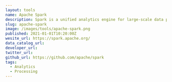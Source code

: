 ```yaml
---
layout: tools
name: Apache Spark
description: Spark is a unified analytics engine for large-scale data processing. It provides high-level APIs in Scala, Java, Python, and R, and an optimized engine that supports general computation graphs for data analysis. It also supports a rich set of higher-level tools including Spark SQL for SQL and DataFrames, MLlib for machine learning, GraphX for graph processing, and Structured Streaming for stream processing.
slug: apache-spark
image: /images/tools/apache-spark.png
published: 2021-01-01T10:20:00Z
wesite_url: https://spark.apache.org/
data_catalog_url:
developer_url:
twitter_url:
github_url: https://github.com/apache/spark
tags:
  - Analytics
  - Processing
---
```

